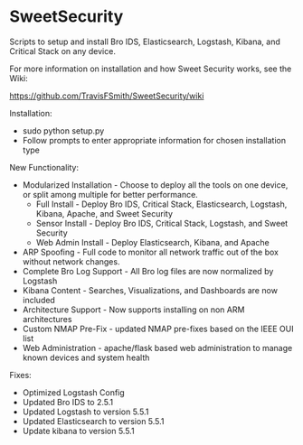 # SweetSecurity

Scripts to setup and install Bro IDS, Elasticsearch, Logstash, Kibana, and Critical Stack on any device.

For more information on installation and how Sweet Security works, see the Wiki:

https://github.com/TravisFSmith/SweetSecurity/wiki

Installation:
  * sudo python setup.py
  * Follow prompts to enter appropriate information for chosen installation type

New Functionality:
  * Modularized Installation - Choose to deploy all the tools on one device, or split among multiple for better performance. 
    * Full Install - Deploy Bro IDS, Critical Stack, Elasticsearch, Logstash, Kibana, Apache, and Sweet Security
    * Sensor Install - Deploy Bro IDS, Critical Stack, Logstash, and Sweet Security
    * Web Admin Install - Deploy Elasticsearch, Kibana, and Apache
  * ARP Spoofing - Full code to monitor all network traffic out of the box without network changes. 
  * Complete Bro Log Support - All Bro log files are now normalized by Logstash
  * Kibana Content - Searches, Visualizations, and Dashboards are now included
  * Architecture Support - Now supports installing on non ARM architectures
  * Custom NMAP Pre-Fix - updated NMAP pre-fixes based on the IEEE OUI list
  * Web Administration - apache/flask based web administration to manage known devices and system health

Fixes:
  * Optimized Logstash Config
  * Updated Bro IDS to 2.5.1
  * Updated Logstash to version 5.5.1
  * Updated Elasticsearch to version 5.5.1
  * Update kibana to version 5.5.1


